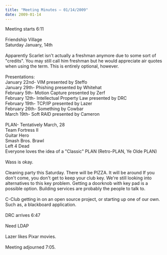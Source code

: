 ```yaml
---
title: "Meeting Minutes – 01/14/2009"
date: 2009-01-14
---
```

Meeting starts 6:11<br />
<br />
Friendship Village<br />
Saturday January, 14th<br />
<br />
Apparently Scarlet isn't actually a freshman anymore due to some sort of "credits". You may still call him freshman but he would appreciate air quotes when using the term. This is entirely optional, however.<br />
<br />
Presentations:<br />
January 22nd- VIM presented by Steffo<br />
January 29th- Phishing presented by Whitehat<br />
February 5th- Motion Capture presented by Zerf<br />
February 12th- Intellectual Property Law presented by DRC<br />
February 19th- TCP/IP presented by Lazer<br />
February 26th- Something by Cowbar<br />
March 19th- Soft RAID presented by Cameron<br />
<br />
PLAN- Tentatively March, 28<br />
Team Fortress II<br />
Guitar Hero<br />
Smash Bros. Brawl<br />
Left 4 Dead<br />
Everyone loves the idea of a "Classic" PLAN (Retro-PLAN, Ye Olde PLAN)<br />
<br />
Wass is okay.<br />
<br />
Cleaning party this Saturday. There will be PIZZA. It will be around  If you don't come, you don't get to keep your club key. We're still looking into alternatives to this key problem. Getting a doorknob with key pad is a possible option. Building services are probably the people to talk to.<br />
<br />
C-Club getting in on an open source project, or starting up one of our own. Such as, a blackboard application.<br />
<br />
DRC arrives 6:47<br />
<br />
Need LDAP <br />
<br />
Lazer likes Pixar movies.<br />
<br />
Meeting adjourned 7:05.